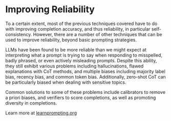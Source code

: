 # Improving Reliability

To a certain extent, most of the previous techniques covered have to do with improving completion accuracy, and thus reliability, in particular self-consistency. However, there are a number of other techniques that can be used to improve reliability, beyond basic prompting strategies.

LLMs have been found to be more reliable than we might expect at interpreting what a prompt is trying to say when responding to misspelled, badly phrased, or even actively misleading prompts. Despite this ability, they still exhibit various problems including hallucinations, flawed explanations with CoT methods, and multiple biases including majority label bias, recency bias, and common token bias. Additionally, zero-shot CoT can be particularly biased when dealing with sensitive topics.

Common solutions to some of these problems include calibrators to remove a priori biases, and verifiers to score completions, as well as promoting diversity in completions.

Learn more at [learnprompting.org](https://learnprompting.org/docs/reliability/intro)
